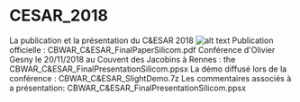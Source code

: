 # CESAR_2018
La publication et la présentation du C&amp;ESAR 2018
![alt text](https://github.com/silicom-ia/CESAR_2018/CbwarDecision.gif)
Publication officielle : CBWAR_C&ESAR_FinalPaperSilicom.pdf
Conférence d'Olivier Gesny le 20/11/2018 au Couvent des Jacobins à Rennes : the CBWAR_C&ESAR_FinalPresentationSilicom.ppsx
La démo diffusé lors de la conférence : CBWAR_C&ESAR_SlightDemo.7z
Les commentaires associés à a présentation: CBWAR_C&ESAR_FinalPresentationSilicom.ppsx
